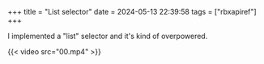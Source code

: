 +++
title = "List selector"
date = 2024-05-13 22:39:58
tags = ["rbxapiref"]
+++

I implemented a "list" selector and it's kind of overpowered.

{{< video src="00.mp4" >}}
